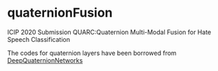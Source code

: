 # quaternionFusion
ICIP 2020 Submission QUARC:Quaternion Multi-Modal Fusion for Hate Speech Classification

The codes for quaternion layers have been borrowed from [DeepQuaternionNetworks](https://github.com/gaudetcj/DeepQuaternionNetworks) 
